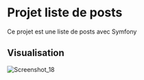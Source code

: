 # Projet liste de posts
Ce projet est une liste de posts avec Symfony

## Visualisation
![Screenshot_18](https://github.com/LeoV0/Post-list/assets/90071559/36de6ca0-b378-4f9c-9a1e-944583a5418b)
